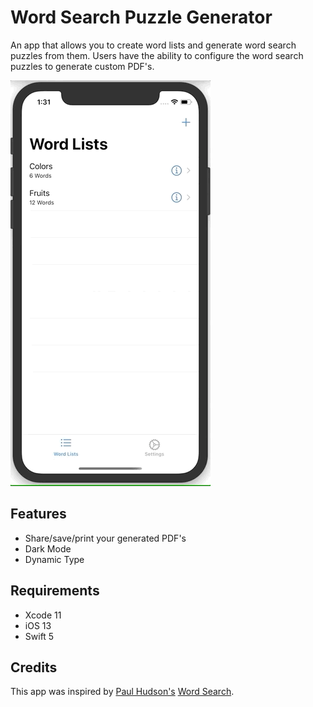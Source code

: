 # Word Search Puzzle Generator
An app that allows you to create word lists and generate word search puzzles from them. Users have the ability to configure the word search puzzles to generate custom PDF's.

![Word Search Gen Demonstration](/wordsearchgen.gif "Demo")

## Features
- Share/save/print your generated PDF's
- Dark Mode
- Dynamic Type

## Requirements
- Xcode 11
- iOS 13
- Swift 5

## Credits
This app was inspired by [Paul Hudson's](https://www.twitter.com/twostraws) [Word Search](https://github.com/twostraws/SwiftOnSundays/tree/master/006%20Wordsearch).
